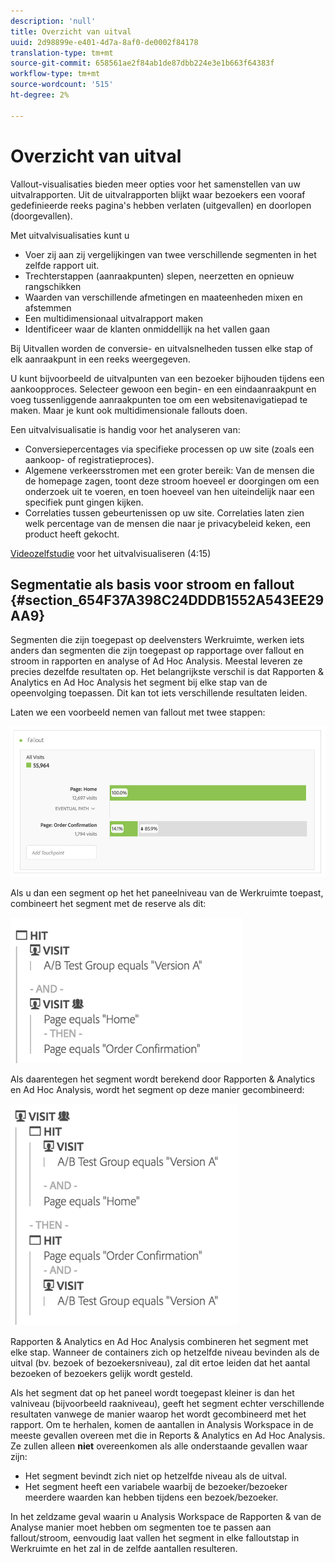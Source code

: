 ```yaml
---
description: 'null'
title: Overzicht van uitval
uuid: 2d98899e-e401-4d7a-8af0-de0002f84178
translation-type: tm+mt
source-git-commit: 658561ae2f84ab1de87dbb224e3e1b663f64383f
workflow-type: tm+mt
source-wordcount: '515'
ht-degree: 2%

---
```



# Overzicht van uitval

Vallout-visualisaties bieden meer opties voor het samenstellen van uw uitvalrapporten. Uit de uitvalrapporten blijkt waar bezoekers een vooraf gedefinieerde reeks pagina&#39;s hebben verlaten (uitgevallen) en doorlopen (doorgevallen).

Met uitvalvisualisaties kunt u

* Voer zij aan zij vergelijkingen van twee verschillende segmenten in het zelfde rapport uit.
* Trechterstappen (aanraakpunten) slepen, neerzetten en opnieuw rangschikken
* Waarden van verschillende afmetingen en maateenheden mixen en afstemmen
* Een multidimensionaal uitvalrapport maken
* Identificeer waar de klanten onmiddellijk na het vallen gaan

Bij Uitvallen worden de conversie- en uitvalsnelheden tussen elke stap of elk aanraakpunt in een reeks weergegeven.

U kunt bijvoorbeeld de uitvalpunten van een bezoeker bijhouden tijdens een aankoopproces. Selecteer gewoon een begin- en een eindaanraakpunt en voeg tussenliggende aanraakpunten toe om een websitenavigatiepad te maken. Maar je kunt ook multidimensionale fallouts doen.

Een uitvalvisualisatie is handig voor het analyseren van:

* Conversiepercentages via specifieke processen op uw site (zoals een aankoop- of registratieproces).
* Algemene verkeersstromen met een groter bereik: Van de mensen die de homepage zagen, toont deze stroom hoeveel er doorgingen om een onderzoek uit te voeren, en toen hoeveel van hen uiteindelijk naar een specifiek punt gingen kijken.
* Correlaties tussen gebeurtenissen op uw site. Correlaties laten zien welk percentage van de mensen die naar je privacybeleid keken, een product heeft gekocht.

[Videozelfstudie](https://docs.adobe.com/content/help/en/analytics-learn/tutorials/analysis-workspace/analyzing-customer-journeys/fallout-visualization.html)  voor het uitvalvisualiseren (4:15)

## Segmentatie als basis voor stroom en fallout {#section_654F37A398C24DDDB1552A543EE29AA9}

Segmenten die zijn toegepast op deelvensters Werkruimte, werken iets anders dan segmenten die zijn toegepast op rapportage over fallout en stroom in rapporten en analyse of Ad Hoc Analysis. Meestal leveren ze precies dezelfde resultaten op. Het belangrijkste verschil is dat Rapporten &amp; Analytics en Ad Hoc Analysis het segment bij elke stap van de opeenvolging toepassen. Dit kan tot iets verschillende resultaten leiden.

Laten we een voorbeeld nemen van fallout met twee stappen:

![](assets/fallout_segments1.png)

Als u dan een segment op het het paneelniveau van de Werkruimte toepast, combineert het segment met de reserve als dit:

![](assets/fallout_seg.png)

Als daarentegen het segment wordt berekend door Rapporten &amp; Analytics en Ad Hoc Analysis, wordt het segment op deze manier gecombineerd:

![](assets/fallout_segments3.png)

Rapporten &amp; Analytics en Ad Hoc Analysis combineren het segment met elke stap. Wanneer de containers zich op hetzelfde niveau bevinden als de uitval (bv. bezoek of bezoekersniveau), zal dit ertoe leiden dat het aantal bezoeken of bezoekers gelijk wordt gesteld.

Als het segment dat op het paneel wordt toegepast kleiner is dan het valniveau (bijvoorbeeld raakniveau), geeft het segment echter verschillende resultaten vanwege de manier waarop het wordt gecombineerd met het rapport. Om te herhalen, komen de aantallen in Analysis Workspace in de meeste gevallen overeen met die in Reports &amp; Analytics en Ad Hoc Analysis. Ze zullen alleen **niet** overeenkomen als alle onderstaande gevallen waar zijn:

* Het segment bevindt zich niet op hetzelfde niveau als de uitval.
* Het segment heeft een variabele waarbij de bezoeker/bezoeker meerdere waarden kan hebben tijdens een bezoek/bezoeker.

In het zeldzame geval waarin u Analysis Workspace de Rapporten &amp; van de Analyse manier moet hebben om segmenten toe te passen aan fallout/stroom, eenvoudig laat vallen het segment in elke falloutstap in Werkruimte en het zal in de zelfde aantallen resulteren.
